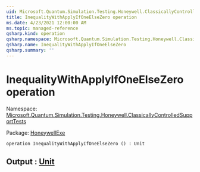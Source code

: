 ```yaml
---
uid: Microsoft.Quantum.Simulation.Testing.Honeywell.ClassicallyControlledSupportTests.InequalityWithApplyIfOneElseZero
title: InequalityWithApplyIfOneElseZero operation
ms.date: 4/23/2021 12:00:00 AM
ms.topic: managed-reference
qsharp.kind: operation
qsharp.namespace: Microsoft.Quantum.Simulation.Testing.Honeywell.ClassicallyControlledSupportTests
qsharp.name: InequalityWithApplyIfOneElseZero
qsharp.summary: ''
---
```


# InequalityWithApplyIfOneElseZero operation

Namespace: [Microsoft.Quantum.Simulation.Testing.Honeywell.ClassicallyControlledSupportTests](xref:Microsoft.Quantum.Simulation.Testing.Honeywell.ClassicallyControlledSupportTests)

Package: [HoneywellExe](https://nuget.org/packages/HoneywellExe)




```qsharp
operation InequalityWithApplyIfOneElseZero () : Unit
```


## Output : [Unit](xref:microsoft.quantum.qsharp.valueliterals#unit-literal)

